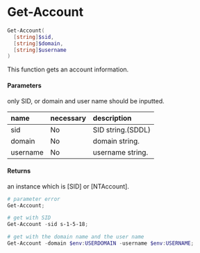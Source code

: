 # Get-Account
``` powershell
Get-Account(
  [string]$sid,
  [string]$domain,
  [string]$username
)
```
This function gets an account information.

#### Parameters
only SID, or domain and user name should be inputted.

|name|necessary|description|
|:--|:--|:--|
| sid | No | SID string.(SDDL) |
| domain | No | domain string. |
| username | No | username string. |

#### Returns
an instance which is [SID] or [NTAccount].

``` powershell
# parameter error
Get-Account;

# get with SID
Get-Account -sid s-1-5-18;

# get with the domain name and the user name
Get-Account -domain $env:USERDOMAIN -username $env:USERNAME;
```
